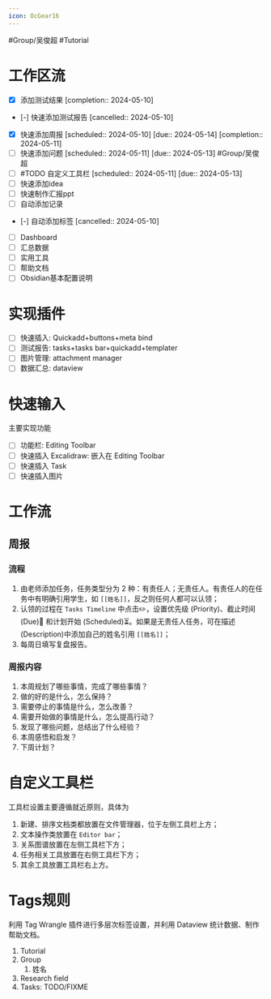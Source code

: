 ```yaml
---
icon: OcGear16
---
```

#Group/吴俊超   #Tutorial
# 工作区流
- [x] 添加测试结果  [completion:: 2024-05-10]
- [-] 快速添加测试报告  [cancelled:: 2024-05-10]
- [x] 快速添加周报  [scheduled:: 2024-05-10]  [due:: 2024-05-14]  [completion:: 2024-05-11]
- [ ] 快速添加问题  [scheduled:: 2024-05-11]  [due:: 2024-05-13] #Group/吴俊超 
- [ ] #TODO 自定义工具栏  [scheduled:: 2024-05-11]  [due:: 2024-05-13]
- [ ] 快速添加idea
- [ ] 快速制作汇报ppt
- [ ] 自动添加记录
- [-] 自动添加标签  [cancelled:: 2024-05-10]
- [ ] Dashboard
- [ ] 汇总数据
- [ ] 实用工具
- [ ] 帮助文档
- [ ] Obsidian基本配置说明
# 实现插件
- [ ] 快速插入: Quickadd+buttons+meta bind
- [ ] 测试报告: tasks+tasks bar+quickadd+templater
- [ ] 图片管理: attachment manager
- [ ] 数据汇总: dataview

# 快速输入
主要实现功能
- [ ] 功能栏: Editing Toolbar
- [ ] 快速插入 Excalidraw: 嵌入在 Editing Toolbar
- [ ] 快速插入 Task
- [ ] 快速插入图片

# 工作流
## 周报
### 流程
1. 由老师添加任务，任务类型分为 2 种：有责任人；无责任人。有责任人的在任务中有明确引用学生，如 `[[姓名]]`，反之则任何人都可以认领；
2. 认领的过程在 `Tasks Timeline` 中点击✏️，设置优先级 (Priority)、截止时间 (Due)📅 和计划开始 (Scheduled)⏳。如果是无责任人任务，可在描述(Description)中添加自己的姓名引用 `[[姓名]]`；
3. 每周日填写复盘报告。
### 周报内容
1. 本周规划了哪些事情，完成了哪些事情？
2. 做的好的是什么，怎么保持？
3. 需要停止的事情是什么，怎么改善？
4. 需要开始做的事情是什么，怎么提高行动？
5. 发现了哪些问题，总结出了什么经验？
6. 本周感悟和启发？
7. 下周计划？

# 自定义工具栏

工具栏设置主要遵循就近原则，具体为
1. 新建、排序文档类都放置在文件管理器，位于左侧工具栏上方；
2. 文本操作类放置在 `Editor bar`；
3. 关系图谱放置在左侧工具栏下方；
4. 任务相关工具放置在右侧工具栏下方；
5. 其余工具放置工具栏右上方。

# Tags规则
利用 Tag Wrangle 插件进行多层次标签设置，并利用 Dataview 统计数据、制作帮助文档。
1. Tutorial
2. Group
	1. 姓名
3. Research field
4. Tasks: TODO/FIXME